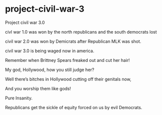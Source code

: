 # project-civil-war-3
Project civil war 3.0

civl war 1.0 was won by the north republicans and the south democrats lost

civil war 2.0 was won by Demicrats after Republican MLK was shot.

civil war 3.0 is being waged now in america.

Remember when Brittney Spears freaked out and cut her hair!

My god, Hollywood, how you still judge her?

Well there’s bitches in Hollywood cutting off their genitals now,

And you worship them like gods!

Pure Insanity.

Republicans get the sickle of equity forced on us by evil Democrats.
